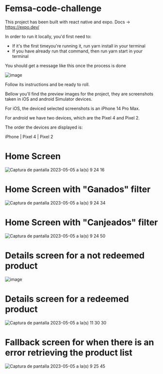 # Femsa-code-challenge

This project has been built with react native and expo. Docs -> https://expo.dev/

In order to run it locally, you'd first need to:

* If it's the first timeyou're running it, run yarn install in your terminal
* If you have already run that command, then run yarn start in your terminal

You should get a message like this once the process is done

![image](https://user-images.githubusercontent.com/53278702/236525019-92c2cf89-d961-4cb6-a5e9-71e4fba3bc3f.png)

Follow its instructions and be ready to roll.

Bellow you'll find the preview images for the project, they are screenshots taken in iOS and android Simulator devices.

For iOS, the deviced selected screenshots is an iPhone 14 Pro Max.

For android we have two devices, which are the Pixel 4 and Pixel 2.

The order the devices are displayed is:

iPhone |  Pixel 4    | Pixel 2

# Home Screen

![Captura de pantalla 2023-05-05 a la(s) 9 24 16](https://user-images.githubusercontent.com/53278702/236502761-fceb0ab9-cd45-448a-b04c-de7a7474b92b.png)


# Home Screen with "Ganados" filter
![Captura de pantalla 2023-05-05 a la(s) 9 24 34](https://user-images.githubusercontent.com/53278702/236525820-faf716b0-ab57-4c46-8a62-63b875551ce6.png)

# Home Screen with "Canjeados" filter
![Captura de pantalla 2023-05-05 a la(s) 9 24 50](https://user-images.githubusercontent.com/53278702/236525947-3af18d15-1c8b-4c6c-9be0-ff1135e5c96f.png)

# Details screen for a not redeemed product

![image](https://user-images.githubusercontent.com/53278702/236526229-1b2c791f-cc29-4809-9c86-b4473109225f.png)

# Details screen for a redeemed product

![Captura de pantalla 2023-05-05 a la(s) 11 30 30](https://user-images.githubusercontent.com/53278702/236526452-8807ed97-e792-47f2-90b9-5fa015a50acf.png)

# Fallback screen for when there is an error retrieving the product list

![Captura de pantalla 2023-05-05 a la(s) 9 25 45](https://user-images.githubusercontent.com/53278702/236526581-179986c5-5390-4c0b-9b61-9a9caa643bce.png)

